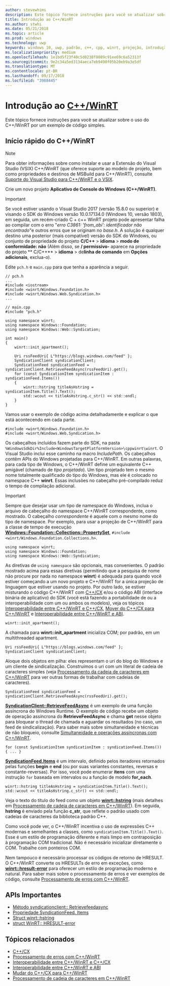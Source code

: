 ```yaml
---
author: stevewhims
description: Este tópico fornece instruções para você se atualizar sobre o uso do C++/WinRT por um exemplo de código simples.
title: Introdução ao C++/WinRT
ms.author: stwhi
ms.date: 05/21/2018
ms.topic: article
ms.prod: windows
ms.technology: uwp
keywords: windows 10, uwp, padrão, c++, cpp, winrt, projeção, introdução, ponto, de partida
ms.localizationpriority: medium
ms.openlocfilehash: 1e1bd5f23f40c5d0238f8089c91ee69c6a52313f
ms.sourcegitcommit: 9e2c34a5ed3134aeca7eb9490f05b20eb9a3e5df
ms.translationtype: MT
ms.contentlocale: pt-BR
ms.lasthandoff: 09/17/2018
ms.locfileid: "3988445"
---
```

# <a name="get-started-with-cwinrtwindowsuwpcpp-and-winrt-apisintro-to-using-cpp-with-winrt"></a>Introdução ao [C++/WinRT](/windows/uwp/cpp-and-winrt-apis/intro-to-using-cpp-with-winrt)
Este tópico fornece instruções para você se atualizar sobre o uso do C++/WinRT por um exemplo de código simples.

## <a name="a-cwinrt-quick-start"></a>Início rápido do C++/WinRT
> [!NOTE]
> Para obter informações sobre como instalar e usar a Extensão do Visual Studio (VSIX) C++/WinRT (que oferece suporte ao modelo de projeto, bem como propriedades e destinos de MSBuild para C++/WinRT), consulte [Suporte do Visual Studio para C++/WinRT e o VSIX](intro-to-using-cpp-with-winrt.md#visual-studio-support-for-cwinrt-and-the-vsix).

Crie um novo projeto **Aplicativo de Console do Windows (C++/WinRT)**.

> [!IMPORTANT]
> Se você estiver usando o Visual Studio 2017 (versão 15.8.0 ou superior) e visando o SDK do Windows versão 10.0.17134.0 (Windows 10, versão 1803), em seguida, um recém-criado C + c++ WinRT projeto pode apresentar falha ao compilar com o erro "*erro C3861: 'from_abi': identificador não encontrado*"e outros erros que se originam no *base.h*. A solução é qualquer destino uma posterior (mais compatível) versão do SDK do Windows, ou conjunto de propriedade do projeto **C/C++** > **idioma** > **modo de conformidade: não** (Além disso, se **/ permissivo-** aparece na propriedade do projeto ** C/C++** > **idioma** > de**linha de comando** em **Opções adicionais**, exclua-o).


Edite `pch.h` e `main.cpp` para que tenha a aparência a seguir.

```cppwinrt
// pch.h
...
#include <iostream>
#include <winrt/Windows.Foundation.h>
#include <winrt/Windows.Web.Syndication.h>
...
```

```cppwinrt
// main.cpp
#include "pch.h"

using namespace winrt;
using namespace Windows::Foundation;
using namespace Windows::Web::Syndication;

int main()
{
    winrt::init_apartment();

    Uri rssFeedUri{ L"https://blogs.windows.com/feed" };
    SyndicationClient syndicationClient;
    SyndicationFeed syndicationFeed = syndicationClient.RetrieveFeedAsync(rssFeedUri).get();
    for (const SyndicationItem syndicationItem : syndicationFeed.Items())
    {
        winrt::hstring titleAsHstring = syndicationItem.Title().Text();
        std::wcout << titleAsHstring.c_str() << std::endl;
    }
}
```

Vamos usar o exemplo de código acima detalhadamente e explicar o que está acontecendo em cada parte.

```cppwinrt
#include <winrt/Windows.Foundation.h>
#include <winrt/Windows.Web.Syndication.h>
```

Os cabeçalhos incluídos fazem parte do SDK, na pasta `%WindowsSdkDir%Include<WindowsTargetPlatformVersion>\cppwinrt\winrt`. O Visual Studio inclui esse caminho na macro *IncludePath*. Os cabeçalhos contêm APIs do Windows projetadas para C++/WinRT. Em outras palavras, para cada tipo de Windows, o C++/WinRT define um equivalente C++ amigável (chamado de *tipo projetado*). Um tipo projetado tem o mesmo nome totalmente qualificado do tipo do Windows, mas ele é colocado no namespace C++ **winrt**. Essas inclusões no cabeçalho pré-compilado reduz o tempo de compilação adicional.

> [!IMPORTANT]
> Sempre que desejar usar um tipo de namespace do Windows, inclua o arquivo de cabeçalho do namespace C++/WinRT correspondente, como mostrado. O cabeçalho *correspondente* é aquele com o mesmo nome do tipo de namespace. Por exemplo, para usar a projeção de C++/WinRT para a classe de tempo de execução [**Windows::Foundation::Collections::PropertySet**](/uwp/api/windows.foundation.collections.propertyset), `#include <winrt/Windows.Foundation.Collections.h>`.

```cppwinrt
using namespace winrt;
using namespace Windows::Foundation;
using namespace Windows::Web::Syndication;
```

As diretivas de `using namespace` são opcionais, mas convenientes. O padrão mostrado acima para essas diretivas (permitindo que a pesquisa de nome não procure por nada no namespace **winrt**) é adequada para quando você estiver começando a um novo projeto e C++/WinRT for a única projeção de linguagem que estiver usando no projeto. Por outro lado, se estiver misturando o código C++/WinRT com [C++/CX](/cpp/cppcx/visual-c-language-reference-c-cx) e/ou o código ABI (interface binária de aplicativo) do SDK (você está fazendo a portabilidade de ou a interoperabilidade com um ou ambos os modelos), veja os tópicos [Interoperabilidade entre C++/WinRT e C++/CX](interop-winrt-cx.md), [Mover do C++/CX para C++/WinRT](move-to-winrt-from-cx.md) e [Interoperabilidade entre C++/WinRT e ABI](interop-winrt-abi.md).

```cppwinrt
winrt::init_apartment();
```

A chamada para **winrt::init_apartment** inicializa COM; por padrão, em um multithreaded apartment.

```cppwinrt
Uri rssFeedUri{ L"https://blogs.windows.com/feed" };
SyndicationClient syndicationClient;
```

Aloque dois objetos em pilha: eles representam o uri do blog do Windows e um cliente de sindicalização. Construímos o uri com um literal de cadeia de caracteres simples (veja [Processamento da cadeia de caracteres em C++/WinRT](strings.md) para ver outras formas de trabalhar com cadeias de caracteres).

```cppwinrt
SyndicationFeed syndicationFeed = syndicationClient.RetrieveFeedAsync(rssFeedUri).get();
```

[**SyndicationClient::RetrieveFeedAsync**](/uwp/api/windows.web.syndication.syndicationclient.retrievefeedasync) é um exemplo de uma função assíncrona do Windows Runtime. O exemplo de código recebe um objeto de operação assíncrona do **RetrieveFeedAsync** e chama **get** nesse objeto para bloquear o thread de chamada e aguardar os resultados (no caso, um feed de sindicalização). Para saber mais sobre simultaneidade e técnicas de não bloqueio, consulte [Simultaneidade e operações assíncronas com C++/WinRT](concurrency.md).

```cppwinrt
for (const SyndicationItem syndicationItem : syndicationFeed.Items()) { ... }
```

[**SyndicationFeed.Items**](/uwp/api/windows.web.syndication.syndicationfeed.items) é um intervalo, definido pelos iteradores retornados pelas funções **begin** e **end** (ou por suas variantes constantes, reversas e constante-reversas). Por isso, você pode enumerar **itens** com uma instrução `for` baseada em intervalos ou a função de modelo **for_each**.

```cppwinrt
winrt::hstring titleAsHstring = syndicationItem.Title().Text();
std::wcout << titleAsHstring.c_str() << std::endl;
```

Veja o texto do título do feed como um objeto [**winrt::hstring**](/uwp/cpp-ref-for-winrt/hstring) (mais detalhes em [Processamento de cadeia de caracteres em C++/WinRT](strings.md)). Em seguida, **hstring** é enviado pela função **c_str**, que reflete o padrão usado com cadeias de caracteres da biblioteca padrão C++.

Como você pode ver, o C++/WinRT incentiva o uso de expressões C++ modernas e semelhantes a classes, como `syndicationItem.Title().Text()`. Esse é um estilo de programação diferente e mais limpo em contraposição à programação COM tradicional. Não é necessário inicializar diretamente o COM. Trabalhe com ponteiros COM.

Nem tampouco é necessário processar os códigos de retorno de HRESULT. O C++/WinRT converte os HRESULTs de erro em exceções, como [**winrt::hresult-error**](/uwp/cpp-ref-for-winrt/error-handling/hresult-error) para oferecer um estilo de programação moderno e natural. Para saber mais sobre o processamento de erros e ver exemplos de código, consulte [Processamento de erros com C++/WinRT](error-handling.md).

## <a name="important-apis"></a>APIs Importantes
* [Método syndicationclient:: Retrievefeedasync](/uwp/api/windows.web.syndication.syndicationclient.retrievefeedasync)
* [Propriedade SyndicationFeed. Items](/uwp/api/windows.web.syndication.syndicationfeed.items)
* [Struct winrt::hstring](/uwp/cpp-ref-for-winrt/hstring)
* [struct WinRT:: HRESULT-error](/uwp/cpp-ref-for-winrt/error-handling/hresult-error)

## <a name="related-topics"></a>Tópicos relacionados
* [C++/CX](/cpp/cppcx/visual-c-language-reference-c-cx)
* [Processamento de erros com C++/WinRT](error-handling.md)
* [Interoperabilidade entre C++/WinRT e C++/CX](interop-winrt-cx.md)
* [Interoperabilidade entre C++/WinRT e ABI](interop-winrt-abi.md)
* [Mudar do C++/CX para C++/WinRT](move-to-winrt-from-cx.md)
* [Processamento de cadeia de caracteres em C++/WinRT](strings.md)

